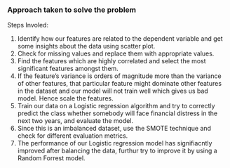 ### Approach taken to solve the problem

 Steps Involed:

1. Identify how our features are related to the dependent variable and get some insights about the data using scatter plot.
2. Check for missing values and replace them with appropriate values.
3. Find the features which are highly correlated and select the most significant features amongst them.
4. If the feature’s variance is orders of magnitude more than the variance of other features, that particular feature might dominate other features in the dataset and our model will not train well which gives us bad model. Hence scale the features.
5. Train our data on a Logistic regression algorithm and try to correctly predict the class whether somebody will face financial distress in the next two years, and evaluate the model.
6. Since this is an imbalanced dataset, use the SMOTE technique and check for different evaluation metrics.
7. The performance of our Logistic regression model has signifiacntly improved after balancing the data, furthur try to improve it by using a Random Forrest model.


